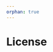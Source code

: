 ```yaml
---
orphan: true
---
```


# License

```{include} ../LICENSE

```
                                                                                                                                                                                                                                                                        